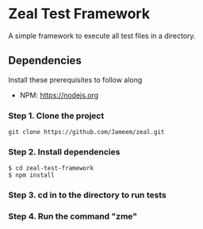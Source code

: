 # Zeal Test Framework

A simple framework to execute all test files in a directory.

## Dependencies

Install these prerequisites to follow along

- NPM: https://nodejs.org

### Step 1. Clone the project

```
git clone https://github.com/Jameem/zeal.git
```
### Step 2. Install dependencies

```
$ cd zeal-test-framework
$ npm install
```
### Step 3. cd in to the directory to run tests

### Step 4. Run the command "zme"


